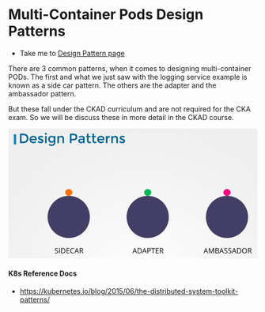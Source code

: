 # Multi-Container Pods Design Patterns
  - Take me to [Design Pattern page](https://kodekloud.com/topic/multi-container-pods-design-patterns/)

There are 3 common patterns, when it comes to designing multi-container PODs. The first and what we just saw with the logging service example is known as a side car pattern. The others are the adapter and the ambassador pattern.

But these fall under the CKAD curriculum and are not required for the CKA exam. So we will be discuss these in more detail in the CKAD course.


  
  ![dp](../../images/dp.PNG)
  
#### K8s Reference Docs
- https://kubernetes.io/blog/2015/06/the-distributed-system-toolkit-patterns/
